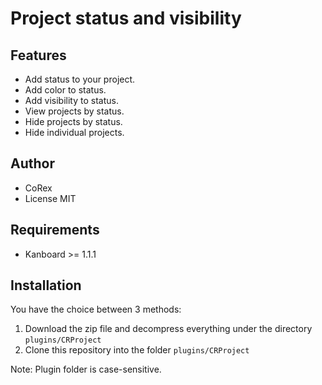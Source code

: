 Project status and visibility
=============================

Features
--------
- Add status to your project.
- Add color to status.
- Add visibility to status.
- View projects by status.
- Hide projects by status.
- Hide individual projects.

Author
------
- CoRex
- License MIT

Requirements
------------
- Kanboard >= 1.1.1

Installation
------------
You have the choice between 3 methods:

1. Download the zip file and decompress everything under the directory `plugins/CRProject`
2. Clone this repository into the folder `plugins/CRProject`

Note: Plugin folder is case-sensitive.
